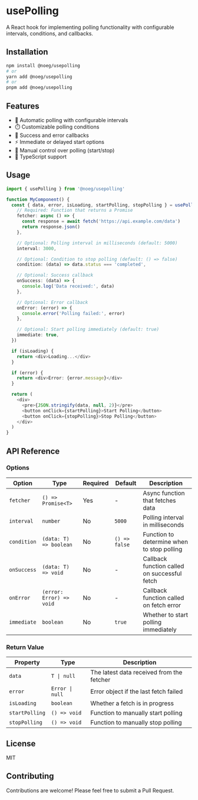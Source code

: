 # usePolling

A React hook for implementing polling functionality with configurable intervals, conditions, and callbacks.

## Installation

```bash
npm install @noeg/usepolling
# or
yarn add @noeg/usepolling
# or
pnpm add @noeg/usepolling
```

## Features

- 🔄 Automatic polling with configurable intervals
- ⏱️ Customizable polling conditions
- 🎯 Success and error callbacks
- ⚡ Immediate or delayed start options
- 🛑 Manual control over polling (start/stop)
- 💪 TypeScript support

## Usage

```typescript
import { usePolling } from '@noeg/usepolling'

function MyComponent() {
  const { data, error, isLoading, startPolling, stopPolling } = usePolling({
    // Required: Function that returns a Promise
    fetcher: async () => {
      const response = await fetch('https://api.example.com/data')
      return response.json()
    },

    // Optional: Polling interval in milliseconds (default: 5000)
    interval: 3000,

    // Optional: Condition to stop polling (default: () => false)
    condition: (data) => data.status === 'completed',

    // Optional: Success callback
    onSuccess: (data) => {
      console.log('Data received:', data)
    },

    // Optional: Error callback
    onError: (error) => {
      console.error('Polling failed:', error)
    },

    // Optional: Start polling immediately (default: true)
    immediate: true,
  })

  if (isLoading) {
    return <div>Loading...</div>
  }

  if (error) {
    return <div>Error: {error.message}</div>
  }

  return (
    <div>
      <pre>{JSON.stringify(data, null, 2)}</pre>
      <button onClick={startPolling}>Start Polling</button>
      <button onClick={stopPolling}>Stop Polling</button>
    </div>
  )
}
```

## API Reference

### Options

| Option      | Type                     | Required | Default       | Description                                  |
| ----------- | ------------------------ | -------- | ------------- | -------------------------------------------- |
| `fetcher`   | `() => Promise<T>`       | Yes      | -             | Async function that fetches data             |
| `interval`  | `number`                 | No       | `5000`        | Polling interval in milliseconds             |
| `condition` | `(data: T) => boolean`   | No       | `() => false` | Function to determine when to stop polling   |
| `onSuccess` | `(data: T) => void`      | No       | -             | Callback function called on successful fetch |
| `onError`   | `(error: Error) => void` | No       | -             | Callback function called on fetch error      |
| `immediate` | `boolean`                | No       | `true`        | Whether to start polling immediately         |

### Return Value

| Property       | Type            | Description                               |
| -------------- | --------------- | ----------------------------------------- |
| `data`         | `T \| null`     | The latest data received from the fetcher |
| `error`        | `Error \| null` | Error object if the last fetch failed     |
| `isLoading`    | `boolean`       | Whether a fetch is in progress            |
| `startPolling` | `() => void`    | Function to manually start polling        |
| `stopPolling`  | `() => void`    | Function to manually stop polling         |

## License

MIT

## Contributing

Contributions are welcome! Please feel free to submit a Pull Request.
